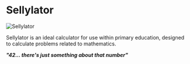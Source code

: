 # Sellylator

![Sellylator](https://user-images.githubusercontent.com/48876996/57184137-abb7af80-6ec7-11e9-813e-9fd982a255b0.png)

Sellylator is an ideal calculator for use within primary education, designed to calculate problems related to mathematics.

_**"42... there's just something about that number"**_
